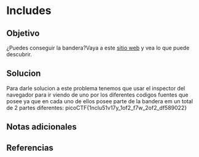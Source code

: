 # Includes

## Objetivo
¿Puedes conseguir la bandera?Vaya a este [sitio web](http://saturn.picoctf.net:54634/) y vea lo que puede descubrir.

## Solucion
Para darle solucion a este problema tenemos que usar el inspector del navegador para ir viendo de uno por los diferentes codigos fuentes que posee ya que en cada uno de ellos posee parte de la bandera em un total de 2 partes diferentes:
picoCTF{1nclu51v17y_1of2_f7w_2of2_df589022}
## Notas adicionales

## Referencias